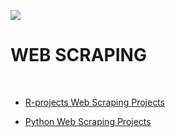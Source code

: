 ![](http://arqmain.net/RProject_Python_Logos/intro-devtools-pop-out.gif) 
# WEB SCRAPING
<br>

* [ R-projects Web Scraping Projects ](https://github.com/arqmain/WEB_SCRAPING/tree/master/R_Web_Scraping)

* [ Python Web Scraping Projects ](https://github.com/arqmain/WEB_SCRAPING/tree/master/Python_Web_Scraping)


